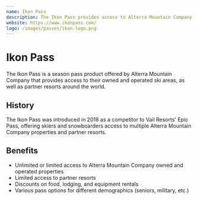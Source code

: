 ```yaml
---
name: Ikon Pass
description: The Ikon Pass provides access to Alterra Mountain Company's owned and operated ski areas, as well as partner resorts.
website: https://www.ikonpass.com/
logo: /images/passes/ikon-logo.png
---
```


# Ikon Pass

The Ikon Pass is a season pass product offered by Alterra Mountain Company that provides access to their owned and operated ski areas, as well as partner resorts around the world.

## History

The Ikon Pass was introduced in 2018 as a competitor to Vail Resorts' Epic Pass, offering skiers and snowboarders access to multiple Alterra Mountain Company properties and partner resorts.

## Benefits

- Unlimited or limited access to Alterra Mountain Company owned and operated properties
- Limited access to partner resorts
- Discounts on food, lodging, and equipment rentals
- Various pass options for different demographics (seniors, military, etc.)
